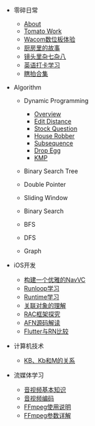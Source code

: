 - 零碎日常
  - [About](about.md)
  - [Tomato Work](tomato.md)
  - [Wacom数位板体验](wacom.md)
  - [厨房里的故事](cooking.md)
  - [镜头里杂七杂八](photo.md)
  - [英语打卡学习](mark.md)
  - [瞎拍合集](live.md)
- Algorithm
  - Dynamic Programming
    - [Overview](dp.md)
    - [Edit Distance](EditDistance.md)
    - [Stock Question](Stock.md)
    - [House Robber](HouseRobber.md)
    - [Subsequence](Subsequences.md)
    - [Drop Egg](SuperEggDrop.md)
    - [KMP](kmp.md)

  - Binary Search Tree
  - Double Pointer
  - Sliding Window
  - Binary Search
  - BFS
  - DFS
  - Graph
  
- iOS开发
  - [构建一个优雅的NavVC]()
  - [Runloop学习](runloop.md)
  - [Runtime学习](runtime.md)
  - [关联对象的理解](associate.md)
  <!-- - [Masonry使用](masonry.md) -->
  - [RAC框架探究]()
  - [AFN源码解读]()
  - [Flutter与RN比较]()
  <!-- - [Cocoapods](cocopods.md) -->

- 计算机技术
  - [KB、Kb和M的关系](kb.md)

- 流媒体学习
  - [音视频基本知识](media-summary.md)
  - [音视频编码](media-coding.md)
  - [FFmpeg使用说明](streaming.md)
  - [FFmpeg参数详解](FFmpeg.md)
